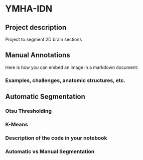 # YMHA-IDN

## Project description
Project to segment 2D brain sections


## Manual Annotations

Here is how you can embed an image in a markdown document:



### Examples, challenges, anatomic structures, etc.

## Automatic Segmentation

### Otsu Thresholding

### K-Means

### Description of the code in your notebook

### Automatic vs Manual Segmentation

